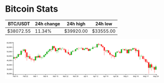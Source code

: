 # Bitcoin Stats

BTC/USDT|24h change|24h high|24h low|
|---|---|---|---|
|$38072.55|11.34%|$39920.00|$33555.00|

<img src="./chart.svg">
